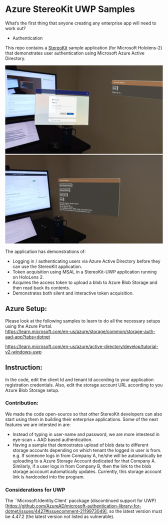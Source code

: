 # Azure StereoKit UWP Samples
What’s the first thing that anyone creating any enterprise app will need to work out?
- Authentication

This repo contains a [StereoKit](https://stereokit.net/) sample application (for Microsoft Hololens-2) 
that demonstrates user authentication using Microsoft Azure Active Directory.

![UI Image](docs/UI_loging_window_hl2.jpg)
![UI Image](docs/UI_hl2.jpg)

The application has demonstrations of:
* Logging in / authenticating users via Azure Active Directory before they can use the StereoKit application.
* Token acquisition using MSAL in a StereoKit-UWP application running on HoloLens 2.
* Acquires the access token to upload a blob to Azure Blob Storage and then read back its contents.
* Demonstrates both silent and interactive token acquisition.

## Azure Setup:
Please look at the following samples to learn to do all the necessary setups using the Azure Portal.  
https://learn.microsoft.com/en-us/azure/storage/common/storage-auth-aad-app?tabs=dotnet

https://learn.microsoft.com/en-us/azure/active-directory/develop/tutorial-v2-windows-uwp

## Instruction:
In the code, edit the client Id and tenant Id according to your application registration credentials. 
Also, edit the storage account URL according to you Azure Blob Storage setup.

### Contribution:
We made the code open-source so that other StereoKit developers can also start using them in building their 
enterprise applications.
Some of the next features we are intersted in are:
* Instead of typing in user-name and password, we are more intestesd in eye-scan + AAD based authentication.
* Having a sample that demostrates upload of blob data to different storage accounts depending on which tenant the logged in
user is from. e.g. If someone logs in from Company A, he/she will be automatically be uploading to a Azure Storage
Account dedicated for that Company A. Similarly, if a user logs in from Company B, then the link to the blob 
storage acccount automatically updates. Currently, this storage account link is hardcoded into the program.


### Considerations for UWP
The ``Microsoft.Identity.Client` pacckage (discontinued support for UWP)[https://github.com/AzureAD/microsoft-authentication-library-for-dotnet/issues/4427#issuecomment-2119973049], so the latest version must be 4.47.2 (the latest version not listed as vulnerable).
